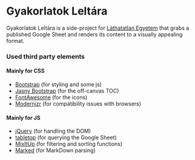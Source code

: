 Gyakorlatok Leltára
===================

Gyakorlatok Leltára is a side-project for [Láthatatlan Egyetem](http://lathatatlanegyetem.hu) that grabs a published Google Sheet and renders its content to a visually appealing format.

### Used third party elements
#### Mainly for CSS
  - [Bootstrap](https://github.com/twbs/bootstrap) (for styling and some js)
  - [Jasny Bootstrap](jasny.github.io/bootstrap/) (for the off-canvas TOC)
  - [FontAwesome](https://github.com/FortAwesome/Font-Awesome) (for the icons)
  - [Modernizr](https://github.com/Modernizr/Modernizr) (for compatibility issues with browsers)
#### Mainly for JS
  - [jQuery](https://github.com/jquery/jquery) (for handling the DOM)
  - [tabletop](https://github.com/jsoma/tabletop) (for querying the Google Sheet)
  - [MixItUp](https://github.com/patrickkunka/mixitup) (for filtering and sorting functions)
  - [Marked](https://github.com/chjj/marked) (for MarkDown parsing)
  
  
